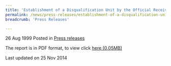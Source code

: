 ```yaml
---
title: 'Establishment of a Disqualification Unit by the Official Receiver'
permalink: /news/press-releases/establishment-of-a-disqualification-unit-by-the-official-receiver/
breadcrumb: 'Press Releases'

---
```



26 Aug 1999 Posted in [Press releases](/news/press-releases)


The report is in PDF format, to view click [here (0.05MB)](/files/news/press-releases/1999/08/linkclickd2c7.pdf)


<p class="right-side-updated">Last updated on 25 Nov 2014</p>
